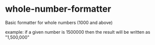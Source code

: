 # whole-number-formatter
Basic formatter for whole numbers (1000 and above)

example:
  if a given number is 1500000 then the result will be written as "1,500,000"
